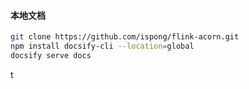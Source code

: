 #### 本地文档

```bash
git clone https://github.com/ispong/flink-acorn.git
npm install docsify-cli --location=global
docsify serve docs
```
t
